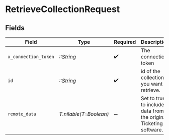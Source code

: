 # RetrieveCollectionRequest


## Fields

| Field                                                             | Type                                                              | Required                                                          | Description                                                       | Example                                                           |
| ----------------------------------------------------------------- | ----------------------------------------------------------------- | ----------------------------------------------------------------- | ----------------------------------------------------------------- | ----------------------------------------------------------------- |
| `x_connection_token`                                              | *::String*                                                        | :heavy_check_mark:                                                | The connection token                                              |                                                                   |
| `id`                                                              | *::String*                                                        | :heavy_check_mark:                                                | id of the collection you want to retrieve.                        | 801f9ede-c698-4e66-a7fc-48d19eebaa4f                              |
| `remote_data`                                                     | *T.nilable(T::Boolean)*                                           | :heavy_minus_sign:                                                | Set to true to include data from the original Ticketing software. | false                                                             |